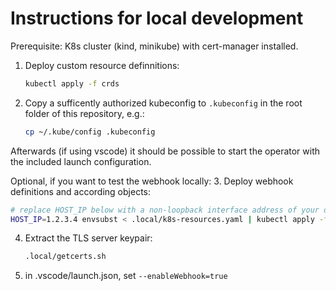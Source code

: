 # Instructions for local development

Prerequisite: K8s cluster (kind, minikube) with cert-manager installed.

1. Deploy custom resource definnitions:
   ```bash
   kubectl apply -f crds
   ```

2. Copy a sufficently authorized kubeconfig to `.kubeconfig` in the root folder of this repository, e.g.:
   ```bash
   cp ~/.kube/config .kubeconfig
   ```

Afterwards (if using vscode) it should be possible to start the operator with the included launch configuration.

Optional, if you want to test the webhook locally:
3. Deploy webhook definitions and according objects:
   ```bash
   # replace HOST_IP below with a non-loopback interface address of your desktop
   HOST_IP=1.2.3.4 envsubst < .local/k8s-resources.yaml | kubectl apply -f -
   ```

4. Extract the TLS server keypair:
   ```bash
   .local/getcerts.sh
   ```
5. in .vscode/launch.json, set `--enableWebhook=true`